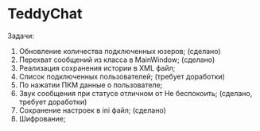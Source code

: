 # TeddyChat
Задачи:
1) Обновление количества подключенных юзеров; (сделано)
2) Перехват сообщений из класса в MainWindow; (сделано)
3) Реализация сохранения истории в XML файл;
4) Список подключенных пользователей; (требует доработки)
5) По нажатии ПКМ данные о пользователе;
6) Звук сообщения при статусе отличном от Не беспокоить; (сделано, требует доработки)
7) Сохранение настроек в ini файл; (сделано)
8) Шифрование;
